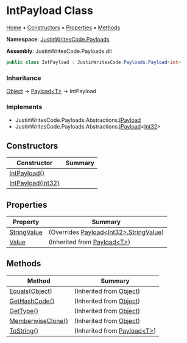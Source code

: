 # IntPayload Class

[Home](../../README.md) &#x2022; [Constructors](#constructors) &#x2022; [Properties](#properties) &#x2022; [Methods](#methods)

**Namespace**: [JustinWritesCode.Payloads](../README.md)

**Assembly**: JustinWritesCode\.Payloads\.dll

```csharp
public class IntPayload : JustinWritesCode.Payloads.Payload<int>
```

### Inheritance

[Object](https://docs.microsoft.com/en-us/dotnet/api/system.object) &#x2192; [Payload\<T\>](../Payload-1/README.md) &#x2192; IntPayload

### Implements

* JustinWritesCode\.Payloads\.Abstractions\.[IPayload](../Abstractions/IPayload/README.md)
* JustinWritesCode\.Payloads\.Abstractions\.[IPayload](../Abstractions/IPayload-1/README.md)\<[Int32](https://docs.microsoft.com/en-us/dotnet/api/system.int32)\>

## Constructors

| Constructor | Summary |
| ----------- | ------- |
| [IntPayload()](-ctor/README.md#857928792) | |
| [IntPayload(Int32)](-ctor/README.md#1429737834) | |

## Properties

| Property | Summary |
| -------- | ------- |
| [StringValue](StringValue/README.md) |  \(Overrides [Payload\<Int32\>.StringValue](../Payload-1/StringValue/README.md)\) |
| [Value](../Payload-1/Value/README.md) |  \(Inherited from [Payload\<T\>](../Payload-1/README.md)\) |

## Methods

| Method | Summary |
| ------ | ------- |
| [Equals(Object)](https://docs.microsoft.com/en-us/dotnet/api/system.object.equals) |  \(Inherited from [Object](https://docs.microsoft.com/en-us/dotnet/api/system.object)\) |
| [GetHashCode()](https://docs.microsoft.com/en-us/dotnet/api/system.object.gethashcode) |  \(Inherited from [Object](https://docs.microsoft.com/en-us/dotnet/api/system.object)\) |
| [GetType()](https://docs.microsoft.com/en-us/dotnet/api/system.object.gettype) |  \(Inherited from [Object](https://docs.microsoft.com/en-us/dotnet/api/system.object)\) |
| [MemberwiseClone()](https://docs.microsoft.com/en-us/dotnet/api/system.object.memberwiseclone) |  \(Inherited from [Object](https://docs.microsoft.com/en-us/dotnet/api/system.object)\) |
| [ToString()](../Payload-1/ToString/README.md) |  \(Inherited from [Payload\<T\>](../Payload-1/README.md)\) |

